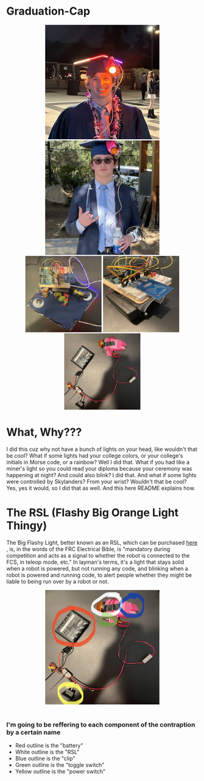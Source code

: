 # Graduation-Cap
<div id="header" align="center">
  <img src = "Graduation.jpg" width = 300 height = 300>
  <img src = "GraduationTwo.jpg" width = 300 height = 300>
</div>
<div id="header" align="center">
  <img src = "Cap.jpg" width = 200 height = 200>
  <img src = "Wrist.jpg" width = 200 height = 200>
  <img src = "RSL.jpg" width = 200 height = 200>
</div>


# What, Why???
I did this cuz why not have a bunch of lights on your head, like wouldn't that be cool? What if some lights had your college colors, or your college's initials in Morse code, or a rainbow? Well I did that. What if you had like a miner's light so you could read your diploma because your ceremony was happening at night? And could also blink? I did that. And what if some lights were controlled by Skylanders? From your wrist? Wouldn't that be cool? Yes, yes it would, so I did that as well. And this here README explains how.

# The RSL (Flashy Big Orange Light Thingy)
The Big Flashy Light, better known as an RSL, which can be purchased <a href = "https://www.andymark.com/products/robot-signal-light"> here </a>, is, in the words of the FRC Electrical Bible, is "mandatory during competition and acts as a signal to whether the robot is connected to the FCS, in teleop mode, etc." In layman's terms, it's a light that stays solid when a robot is powered, but not running any code, and blinking when a robot is powered and running code, to alert people whether they might be liable to being run over by a robot or not. 
<br>
<div id="header" align="center">
  <img src = "RSLWithOutlines.jpg"  width = 300 height = 300>
</div>
<br>

### I'm going to be reffering to each component of the contraption by a certain name

- Red outline is the "battery"
- White outline is the "RSL"
- Blue outline is the "clip"
- Green outline is the "toggle switch"
- Yellow outline is the "power switch"

